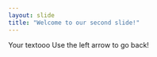 ```yaml
---
layout: slide
title: "Welcome to our second slide!"
---
```

Your textooo
Use the left arrow to go back!
